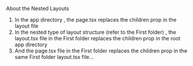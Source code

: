 About the Nested Layouts 

1. In the app directory , the page.tsx replaces the children prop in the layout file
2. In the nested type of layout structure (refer to the First folder) , the layout.tsx file in the First folder replaces the children prop in the root app directory
3. And the page.tsx file in the First folder replaces the children prop in the same First folder layout.tsx file...